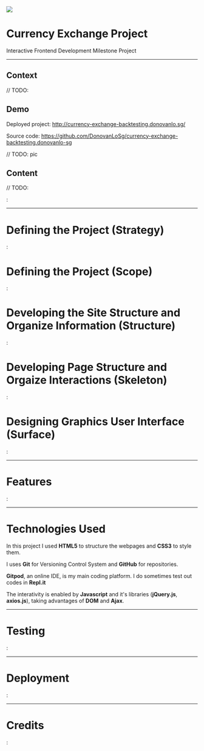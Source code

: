 <img src="http://currency-exchange-backtesting.donovanlo.sg/assets/img/logo/donovanlogo150x150.png" style="margin: 0;">

<h1>Currency Exchange Project</h1>
<p>Interactive Frontend Development Milestone Project</p>

<hr>

<h2>Context</h2>

// TODO: 

<h2>Demo</h2>

Deployed project: http://currency-exchange-backtesting.donovanlo.sg/

Source code: https://github.com/DonovanLoSg/currency-exchange-backtesting.donovanlo-sg

// TODO: pic

<h2>Content</h2>

// TODO: 

:

<hr>

<h1>Defining the Project (Strategy)</h1>

:

<h1>Defining the Project (Scope)</h1>

:

<h1>Developing the Site Structure and Organize Information (Structure)</h1>

:

<h1>Developing Page Structure and Orgaize Interactions (Skeleton)</h1>

:

<h1>Designing Graphics User Interface (Surface)</h1>

:

<hr>

<h1>Features</h1>

:

<hr>

<h1>Technologies Used</h1>

In this project I used **HTML5** to structure the webpages and **CSS3** to style them.

I uses **Git** for Versioning Control System and **GitHub** for repositories.

**Gitpod**, an online IDE, is my main coding platform. I do sometimes test out codes in **Repl.it**

The interativity is enabled by **Javascript** and it's libraries (**jQuery.js**, **axios.js**), taking advantages of **DOM** and **Ajax**.




<hr>

<h1>Testing</h1>

:

<hr>

<h1>Deployment</h1>

:

<hr>

<h1>Credits</h1>

: